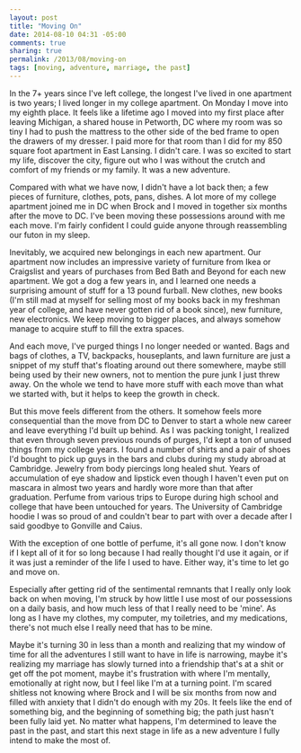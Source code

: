 ```yaml
---
layout: post
title: "Moving On"
date: 2014-08-10 04:31 -05:00
comments: true
sharing: true
permalink: /2013/08/moving-on
tags: [moving, adventure, marriage, the past]
---
```


In the 7+ years since I've left college, the longest I've lived in one apartment is two years; I lived longer in my college apartment.  On Monday I move into my eighth place.  It feels like a lifetime ago I moved into my first place after leaving Michigan, a shared house in Petworth, DC where my room was so tiny I had to push the mattress to the other side of the bed frame to open the drawers of my dresser.  I paid more for that room than I did for my 850 square foot apartment in East Lansing.  I didn't care.  I was so excited to start my life, discover the city, figure out who I was without the crutch and comfort of my friends or my family.  It was a new adventure.

Compared with what we have now, I didn't have a lot back then; a few pieces of furniture, clothes, pots, pans, dishes.  A lot more of my college apartment joined me in DC when Brock and I moved in together six months after the move to DC.  I've been moving these possessions around with me each move.  I'm fairly confident I could guide anyone through reassembling our futon in my sleep.

Inevitably, we acquired new belongings in each new apartment.  Our apartment now includes an impressive variety of furniture from Ikea or Craigslist and years of purchases from Bed Bath and Beyond for each new apartment.  We got a dog a few years in, and I learned one needs a surprising amount of stuff for a 13 pound furball.  New clothes, new books (I'm still mad at myself for selling most of my books back in my freshman year of college, and have never gotten rid of a book since), new furniture, new electronics.  We keep moving to bigger places, and always somehow manage to acquire stuff to fill the extra spaces.

And each move, I've purged things I no longer needed or wanted.  Bags and bags of clothes, a TV, backpacks, houseplants, and lawn furniture are just a snippet of my stuff that's floating around out there somewhere, maybe still being used by their new owners, not to mention the pure junk I just threw away.  On the whole we tend to have more stuff with each move than what we started with, but it helps to keep the growth in check.

But this move feels different from the others.  It somehow feels more consequential than the move from DC to Denver to start a whole new career and leave everything I'd built up behind.  As I was packing tonight, I realized that even through seven previous rounds of purges, I'd kept a ton of unused things from my college years.  I found a number of shirts and a pair of shoes I'd bought to pick up guys in the bars and clubs during my study abroad at Cambridge.  Jewelry from body piercings long healed shut.  Years of accumulation of eye shadow and lipstick even though I haven't even put on mascara in almost two years and hardly wore more than that after graduation.  Perfume from various trips to Europe during high school and college that have been untouched for years.  The University of Cambridge hoodie I was so proud of and couldn't bear to part with over a decade after I said goodbye to Gonville and Caius.

With the exception of one bottle of perfume, it's all gone now.  I don't know if I kept all of it for so long because I had really thought I'd use it again, or if it was just a reminder of the life I used to have.  Either way, it's time to let go and move on.

Especially after getting rid of the sentimental remnants that I really only look back on when moving, I'm struck by how little I use most of our possessions on a daily basis, and how much less of that I really need to be 'mine'.  As long as I have my clothes, my computer, my toiletries, and my medications, there's not much else I really need that has to be mine.

Maybe it's turning 30 in less than a month and realizing that my window of time for all the adventures I still want to have in life is narrowing, maybe it's realizing my marriage has slowly turned into a friendship that's at a shit or get off the pot moment, maybe it's frustration with where I'm mentally, emotionally at right now, but I feel like I'm at a turning point.  I'm scared shitless not knowing where Brock and I will be six months from now and filled with anxiety that I didn't do enough with my 20s.  It feels like the end of something big, and the beginning of something big; the path just hasn't been fully laid yet.  No matter what happens, I'm determined to leave the past in the past, and start this next stage in life as a new adventure I fully intend to make the most of.
